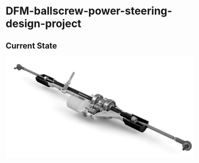# DFM-ballscrew-power-steering-design-project

## Current State
![](https://github.com/saltyfishie98/DFM-ballscrew-power-steering-design-project/blob/master/assets/current.png)
